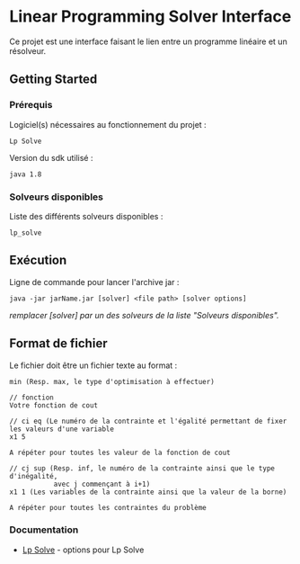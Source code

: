 # Linear Programming Solver Interface

Ce projet est une interface faisant le lien entre un programme linéaire et un résolveur.

## Getting Started


### Prérequis

Logiciel(s) nécessaires au fonctionnement du projet :

```
Lp Solve
```

Version du sdk utilisé :

```
java 1.8
```

### Solveurs disponibles

Liste des différents solveurs disponibles :

```
lp_solve
```

## Exécution

Ligne de commande pour lancer l'archive jar :

```
java -jar jarName.jar [solver] <file path> [solver options]
```

*remplacer [solver] par un des solveurs de la liste "Solveurs disponibles".*

## Format de fichier
Le fichier doit être un fichier texte au format :
```
min (Resp. max, le type d'optimisation à effectuer)

// fonction
Votre fonction de cout

// ci eq (Le numéro de la contrainte et l'égalité permettant de fixer les valeurs d'une variable
x1 5

A répéter pour toutes les valeur de la fonction de cout

// cj sup (Resp. inf, le numéro de la contrainte ainsi que le type d'inégalité,
           avec j commençant à i+1)
x1 1 (Les variables de la contrainte ainsi que la valeur de la borne)

A répéter pour toutes les contraintes du problème
```
### Documentation

* [Lp Solve](http://lpsolve.sourceforge.net/5.5/lp_solve.htm) - options pour Lp Solve
